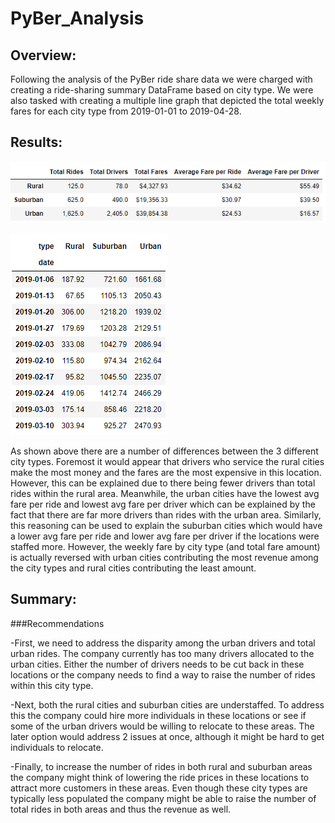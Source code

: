 # PyBer_Analysis

## Overview:

Following the analysis of the PyBer ride share data we were charged with creating a ride-sharing summary DataFrame based on city type. We were also tasked with creating a multiple line graph that depicted the total weekly
fares for each city type from 2019-01-01 to 2019-04-28.

## Results:

![Challenge_Ride_Overview_by_City_Type.png](https://github.com/Tbrads325/PyBer_Analysis/blob/main/analysis/Challenge_Ride_Overview_by_City_Type.png)

![Weekly_Summary.png](https://github.com/Tbrads325/PyBer_Analysis/blob/main/analysis/Weekly_Summary.png)

As shown above there are a number of differences between the 3 different city types. Foremost it would appear that drivers who service the rural cities make the most money and the fares are the most expensive in this location. However, 
this can be explained due to there being fewer drivers than total rides within the rural area. Meanwhile, the urban cities have the lowest avg fare per ride and lowest avg fare per driver which can be explained by the fact that there are far 
more drivers than rides with the urban area. Similarly, this reasoning can be used to explain the suburban cities which would have a lower avg fare per ride and lower avg fare per driver if the locations were staffed more. However, the weekly 
fare by city type (and total fare amount) is actually reversed with urban cities contributing the most revenue among the city types and rural cities contributing the least amount.  

## Summary:

###Recommendations

-First, we need to address the disparity among the urban drivers and total urban rides. The company currently has too many drivers allocated to the urban cities. Either the number of drivers needs to be cut back in these locations or the company
needs to find a way to raise the number of rides within this city type. 

-Next, both the rural cities and suburban cities are understaffed. To address this the company could hire more individuals in these locations or see if some of the urban drivers would be willing to relocate to these areas. The later option would
address 2 issues at once, although it might be hard to get individuals to relocate. 

-Finally, to increase the number of rides in both rural and suburban areas the company might think of lowering the ride prices in these locations to attract more customers in these areas. Even though these city types are typically less populated 
the company might be able to raise the number of total rides in both areas and thus the revenue as well. 